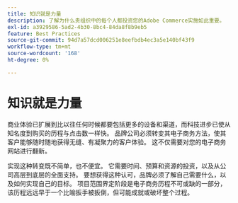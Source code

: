 ```yaml
---
title: 知识就是力量
description: 了解为什么贵组织中的每个人都投资您的Adobe Commerce实施如此重要。
exl-id: a3929586-5ad2-4b30-8bc4-84da8f8b9eb5
feature: Best Practices
source-git-commit: 94d7a57dcd006251e8eefbdb4ec3a5e140bf43f9
workflow-type: tm+mt
source-wordcount: '168'
ht-degree: 0%

---
```


# 知识就是力量

商业体验已扩展到比以往任何时候都要包括更多的设备和渠道，而科技进步已使从知名度到购买的历程与点击数一样快。 品牌公司必须转变其电子商务方法，使其客户能够随时随地获得无缝、有凝聚力的客户体验。 这不仅需要对您的电子商务网站进行翻新。

实现这种转变既不简单，也不便宜。 它需要时间、预算和资源的投资，以及从公司高层到底层的全面支持。 要想获得这种认可，品牌必须了解自己需要什么，以及如何实现自己的目标。 项目范围界定阶段是电子商务历程不可或缺的一部分，该历程远远早于一个比喻扳手被扳倒，但可能成就或破坏整个过程。
